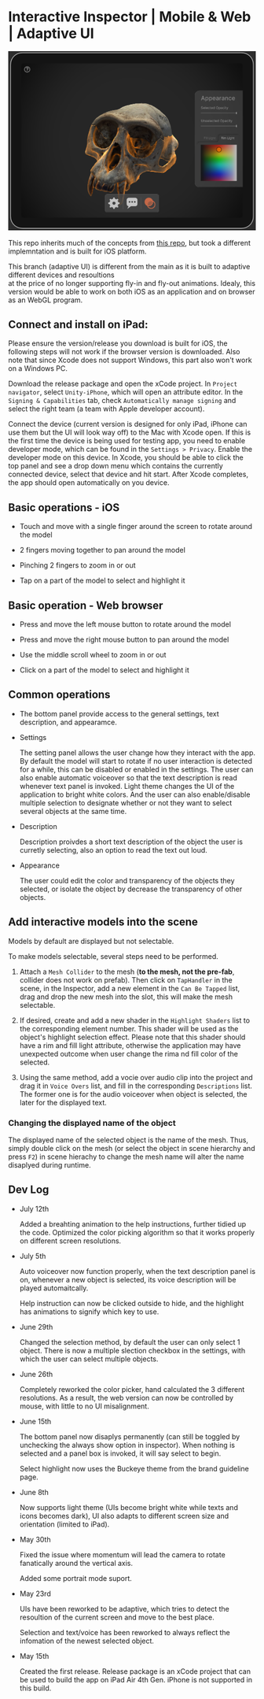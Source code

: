 # Interactive Inspector | Mobile & Web | Adaptive UI 

<p align="center">
	<img src="https://github.com/Amarthgul/InteractiveInspector/blob/AdaptiveUI/Assets/Resources/Screenshots/CoverVer01.png" width="512">
</p>

This repo inherits much of the concepts from [this repo](https://github.com/cs-isamiul/Interactive-Anatomy-Visualization-Demo),
but took a different implemntation and is built for iOS platform. 

This branch (adaptive UI) is different from the main as it is built to adaptive different devices and resoultions  
at the price of no longer supporting fly-in and fly-out animations. Idealy, this version would be able to work on
both iOS as an application and on browser as an WebGL program. 

## Connect and install on iPad:

Please ensure the version/release you download is built for iOS, the following steps will not work if the browser version is
downloaded. Also note that since Xcode does not support Windows, this part also won't work on a Windows PC. 

Download the release package and open the xCode project. In `Project navigator`, select `Unity-iPhone`, which will open an 
attribute editor. In the `Signing & Capabilities` tab, check `Automatically manage signing` and select the right team 
(a team with Apple developer account). 

Connect the device (current version is designed for only iPad, iPhone can use them but the UI will look way off) to the Mac with Xcode open. 
If this is the first time the device is being used for testing app, you need to enable developer mode, which can be found in the `Settings > Privacy`.
Enable the developer mode on this device. 
In Xcode, you should be able to click the top panel and see a drop down menu which contains the currently connected device, select that device and 
hit start. After Xcode completes, the app should open automatically on you device. 

## Basic operations - iOS

* Touch and move with a single finger around the screen to rotate around the model 

* 2 fingers moving together to pan around the model

* Pinching 2 fingers to zoom in or out

* Tap on a part of the model to select and highlight it

## Basic operation - Web browser

* Press and move the left mouse button to rotate around the model 

* Press and move the right mouse button to pan around the model

* Use the middle scroll wheel to zoom in or out

* Click on a part of the model to select and highlight it

## Common operations 

* The bottom panel provide access to the general settings, text description, and appearamce. 

* Settings 

  The setting panel allows the user change how they interact with the app. By default the model will start to rotate if no user interaction is 
  detected for a while, this can be disabled or enabled in the settings. The user can also enable automatic voiceover so that the text description
  is read whenever text panel is invoked. Light theme changes the UI of the application to bright white colors. And the user can also enable/disable 
  multiple selection to designate whether or not they want to select several objects at the same time. 

* Description

  Description proivdes a short text description of the object the user is curretly selecting, also an option to read the text out loud. 

* Appearance

  The user could edit the color and transparency of the objects they selected, or isolate the object by decrease the transparency of other objects. 


## Add interactive models into the scene

Models by default are displayed but not selectable. 

To make models selectable, several steps need to be performed. 

1. Attach a `Mesh Collider` to the mesh (**to the mesh, not the pre-fab**, collider does not work on prefab).
Then click on `TapHandler` in the scene, in the Inspector, add a new element 
in the `Can Be Tapped` list, drag and drop the new mesh into the slot, 
this will make the mesh selectable. 

2. If desired, create and add a new shader in the `Highlight Shaders` list to
the corresponding element number. This shader will be used as the object's highlight
selection effect. Please note that this shader should have a rim and fill light attribute,
otherwise the application may have unexpected outcome when user change the rima nd fill color
of the selected. 

3. Using the same method, add a vocie over audio clip into the project and drag it in `Voice Overs` 
list, and fill in the corresponding `Descriptions` list. The former one is for the audio voiceover 
when object is selected, the later for the displayed text.


### Changing the displayed name of the object

The displayed name of the selected object is the name of the mesh. Thus, simply double
click on the mesh (or select the object in scene hierarchy and press `F2`) in scene hierachy to change the mesh name 
will alter the name disaplyed during runtime. 


## Dev Log 

* July 12th 

  Added a breahting animation to the help instructions, further tidied up the code. Optimized the color picking algorithm
  so that it works properly on different screen resolutions. 

* July 5th 

  Auto voiceover now function properly, when the text description panel is on, whenever a new object is selected, 
  its voice description will be played automaitcally. 

  Help instruction can now be clicked outside to hide, and the highlight has animations to signify which key to use. 

* June 29th 
  
  Changed the selection method, by default the user can only select 1 object. There is now a multiple slection
  checkbox in the settings, with which the user can select multiple objects. 

* June 26th 

  Completely reworked the color picker, hand calculated the 3 different resolutions. 
  As a result, the web version can now be controlled by mouse, with little to no UI misalignment. 

* June 15th 

  The bottom panel now disaplys permanently (can still be toggled by unchecking the always show option in inspector). 
  When nothing is selected and a panel box is invoked, it will say select to begin. 

  Select highlight now uses the Buckeye theme from the brand guideline page. 

* June 8th

  Now supports light theme (UIs become bright white while texts and icons becomes dark), 
  UI also adapts to different screen size and orientation (limited to iPad). 


* May 30th 

  Fixed the issue where momentum will lead the camera to rotate fanatically around the vertical axis. 

  Added some portrait mode suport. 


* May 23rd 

  UIs have been reworked to be adaptive, which tries to detect the resoultion of the current screen and move to the 
  best place. 

  Selection and text/voice has been reworked to always reflect the infomation of the newest selected object. 

* May 15th 
  
  Created the first release. Release package is an xCode project that can be used to build the app
  on iPad Air 4th Gen. iPhone is not supported in this build. 
